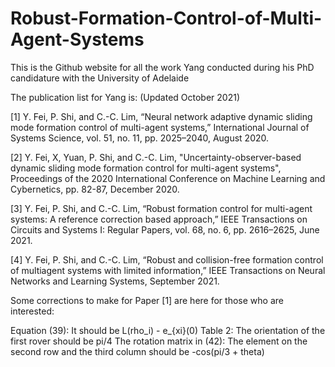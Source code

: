 # Robust-Formation-Control-of-Multi-Agent-Systems
This is the Github website for all the work Yang conducted during his PhD candidature with the University of Adelaide

The publication list for Yang is: (Updated October 2021)

[1] Y. Fei, P. Shi, and C.-C. Lim, “Neural network adaptive dynamic sliding mode formation control of multi-agent systems,” International Journal of Systems Science, vol. 51, no. 11, pp. 2025–2040, August 2020.

[2] Y. Fei, X, Yuan, P. Shi, and C.-C. Lim, "Uncertainty-observer-based dynamic sliding mode formation control for multi-agent systems", Proceedings of the 2020 International Conference on Machine Learning and Cybernetics, pp. 82-87, December 2020.

[3] Y. Fei, P. Shi, and C.-C. Lim, “Robust formation control for multi-agent systems: A reference correction based approach,” IEEE Transactions on Circuits and Systems I: Regular Papers, vol. 68, no. 6, pp. 2616–2625, June 2021.

[4] Y. Fei, P. Shi, and C.-C. Lim, “Robust and collision-free formation control of multiagent systems with limited information,” IEEE Transactions on Neural Networks and Learning Systems, September 2021.

Some corrections to make for Paper [1] are here for those who are interested:

Equation (39): It should be L(rho_i) - e_{xi}(0)
Table 2: The orientation of the first rover should be pi/4
The rotation matrix in (42): The element on the second row and the third column should be -cos(pi/3 + theta)
